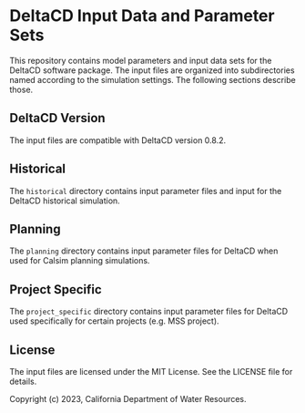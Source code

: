 # DeltaCD Input Data and Parameter Sets
This repository contains model parameters and input data sets for the DeltaCD software package. The input files are organized into subdirectories named according to the simulation settings. The following sections describe those.

## DeltaCD Version
The input files are compatible with DeltaCD version 0.8.2.

## Historical
The `historical` directory contains input parameter files and input for the DeltaCD historical simulation.

## Planning
The `planning` directory contains input parameter files for DeltaCD when used for Calsim planning simulations.

## Project Specific
The `project_specific` directory contains input parameter files for DeltaCD used specifically for certain projects (e.g. MSS project).

## License
The input files are licensed under the MIT License. See the LICENSE file for details.

Copyright (c) 2023, California Department of Water Resources.
